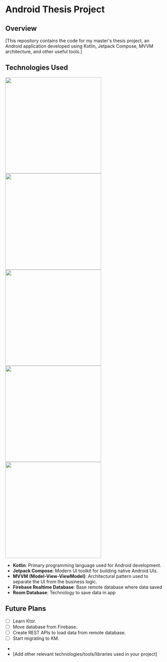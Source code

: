 # Android Thesis Project

## Overview

[This repository contains the code for my master's thesis project, an Android application developed using Kotlin,
Jetpack Compose, MVVM architecture, and other useful tools.]

## Technologies Used

<img src="https://asset.brandfetch.io/id8oU9wOdk/idritPOXtM.png" width="300"> 
<img src="https://blogger.googleusercontent.com/img/b/R29vZ2xl/AVvXsEjC97Z8BResg5dlPqczsRCFhP6zewWX0X0e7fVPG-G7PuUZwwZVsi9OPoqJYkgqT2h0FI95SsmWzVEgpt8b8HAqFiIxZ98TFtY4lE0b8UrtVJ2HrJebRwl6C9DslsQDl9KnBIrdHS6LtkY/s1600/jetpack+compose+icon_RGB.png" width="300"> 
<img src="https://geekstand.top/wp-content/uploads/2021/05/mvv.png" width="300">
<img src="https://cdn.icon-icons.com/icons2/2699/PNG/512/firebase_logo_icon_168209.png" width="300">
<img src="https://encrypted-tbn0.gstatic.com/images?q=tbn:ANd9GcQC_gBfVJ7tHW6UyCrIHqK9aDPkgsBRE-2SotEM0EAbyQ&s" width="300">

- **Kotlin**: Primary programming language used for Android development.
- **Jetpack Compose**: Modern UI toolkit for building native Android UIs.
- **MVVM (Model-View-ViewModel)**: Architectural pattern used to separate the UI from the business logic.
- **Firebase Realtime Database**: Base remote database where data saved
- **Room Database**: Technology to save data in app

## Future Plans

- [ ] Learn Ktor.
- [ ] Move database from Firebase.
- [ ] Create REST APIs to load data from remote database.
- [ ] Start migrating to KM.
-
- [Add other relevant technologies/tools/libraries used in your project]
